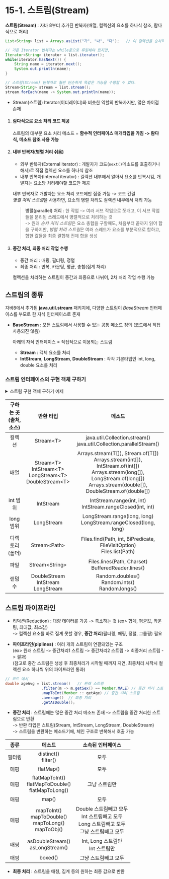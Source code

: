 # 15-1. 스트림(Stream)

**스트림(Stream)** : 자바 8부터 추가된 반복자(배열, 컬렉션의 요소를 하나식 참조, 람다식으로 처리)   

```java
List<String> list = Arrays.asList("가", "나", "다");   // 이 컬렉션을 순차적으로 처리하기 위해

// 기존 Iterator 반복자는 while문으로 루핑해야 됬지만,
Iterator<String> iterator = list.iterator();    
while(iterator.hasNext()) {
    String name = iterator.next();
    System.out.println(name);
}

// 스트림(Stream) 반복자로 훨씬 단순하게 똑같은 기능을 수행할 수 있다.
Stream<String> stream = list.stream();
stream.forEach(name -> System.out.println(name));
```

- Stream(스트림) Iterator(이터레이터)와 비슷한 역할의 반복자지만, 많은 차이점 존재

1. #### 람다식으로 요소 처리 코드 제공 
    
    스트림의 대부분 요소 처리 메소드 = **함수적 인터페이스 매개타입을 가짐 -> 람다식, 메소드 참조 사용 가능**
2. #### 내부 반복자(병렬 처리 쉬움)

    - 외부 반복자(External iterator) : 개발자가 코드(```next()```메소드를 호출하거나 해서)로 직접 컬렉션 요소를 하나식 참조
    - 내부 반복자(Internal iterator) : 컬렉션 내부에서 알아서 요소를 반복시킴, 개발자는 요소당 처리해야할 코드만 제공
    
    내부 반복자로 개발자는 요소 처리 코드에만 집중 가능 -> 코드 간결  
    *병렬 처리 스트림*을 사용하면, 요소의 병렬 처리도 컬렉션 내부에서 처리 가능
    
    > **병렬(parallel) 처리** : 한 작업 -> 여러 서브 작업으로 쪼개고, 이 서브 작업들을 분리된 쓰레드에서 병렬적으로 처리하는 것  
    -> 원래 *순차 처리 스트림*은 요소 총합을 구할때도, 처음부터 끝까지 읽어 합을 구하지만, *병렬 처리 스트림*은 여러 스레드가 요소를 부분적으로 합하고, 합한 값들을 최종 결합해 전체 합을 생성                                                                                                                                                                                                                                                                                         
     
3. #### 중간 처리, 최종 처리 작업 수행

    - 중간 처리 : 매핑, 필터링, 정렬
    - 최종 처리 : 반복, 카운팅, 평균, 총합(집계 처리)
    
    컬렉션을 처리하는 스트림이 중간과 최종으로 나뉘어, 2차 처리 작업 수행 가능
    

## 스트림의 종류

자바8에서 추가된 **java.util.stream** 패키지에, 다양한 스트림이 *BaseStream* 인터페이스를 부모로 한 자식 인터페이스로 존재
- **BaseStream** : 모든 스트림에서 사용할 수 있는 공통 메소드 정의 (코드에서 직접 사용되진 않음)
    
    아래의 자식 인터페이스 = 직접적으로 이용되는 스트림
    - **Stream** : 객체 요소를 처리
    - **IntStream**, **LongStream**, **DoubleStream** : 각각 기본타입인 int, long, double 요소를 처리
    
### 스트림 인터페이스의 구현 객체 구하기    

<details>
<summary>스트림 구현 객체 구하기 예제</summary>

### 1. 컬렉션으로부터
```java
public class FromCollectionExample {
    public static void main(String[] args){
        List<String> stringList = Arrays.asList(
            new String("으뜸"),
            new String("버금")    
        );
    
        Stream<String> stream = stringList.stream();
        stream.forEach(System.out :: println)
    }
}
```

### 2. 배열로부터
```java
public class FromArrayExample {
    public static void main(String[] args){
        String[] strArray = {"으뜸", "버금", "버금딸림"};       // String 배열
        Stream<String> strStream = Arrays.stream(strArray);
        strStream.forEach(a -> System.out.println(a + ","));

        int[] intArray = {1, 2, 3};          // int 배열
        IntStream intStream = Arrays.stream(intArray);          
        IntStream.forEach(a -> System.out.println(a + ","));
    }
}
```

### 3. 숫자 범위로부터
```java
public class FromRangeExample {
    public static int sum;

    public static void main(String[] args){
        IntStream stream = IntStream.rangeClosed(1, 100);   // 1부터 100까지 있는 스트림 반환 (.rangeClosed(시작숫자, 끝숫자))
        stream.forEach(a -> sum += a);
        System.out.println("1~100까지 총합 : " + sum);   
    }
}
```

### 4. 파일로부터
```java
public class FromFileExample {
    // Files 정적 메소드 or BuffereredReader 메소드 = lines()
    // lines() 메소드로 문자 파일의 내용을 스트림으로 행 단위로 받는다.
    public static void main(String[] args){
        Path path = Paths.get("경로/파일.확장자");
        Stream<String> stream = Files.lines(path, Charset.defaultCharset());    // 운영체제 기본 문자셋으로 Path 객체의 파일의 스트림 반환
        stream.forEach( System.out :: println );    // 행 단위로 읽고 콘솔에 출력 
    }
}
```

### 5. 폴더로부터
```java
public class FromDirectoryExample {
    // Files 정적 메소드 list() -> 폴더의 내용(서브 폴더 or 파일)을 스트림으로 받음
    public static void main(String[] args){
        Path path = Paths.get("경로");
        Stream<Path> stream = Files.list(path);
        stream.forEach(p -> System.out.println(p.getFileName()) );  // Path 요소를 읽어 이름을 출력 
    }
}
```

</details>


구하는 곳(출처, 소스)|반환 타입|메소드|
:---:|:---:|:---:
컬렉션|Stream\<T>|java.util.Collection.stream()<br>java.util.Collection.parallelStream()
배열|Stream\<T><br>IntStream\<T><br>LongStream\<T><br>DoubleStream\<T>|Arrays.stream(T[]), Stream.of(T[])<br>Arrays.stream(int[]), IntStream.of(int[])<br>Arrays.stream(long[]), LongStream.of(long[])<br>Arrays.stream(double[]), DoubleStream.of(double[])
int 범위|IntStream|IntStream.range(int, int)<br>IntStream.rangeClosed(int, int)
long 범위|LongStream|LongStream.range(long, long)<br>LongStream.rangeClosed(long, long)
디렉토리(폴더)|Stream\<Path>|Files.find(Path, int, BiPredicate, FileVisitOption)<br>Files.list(Path)
파일|Stream\<String>|Files.lines(Path, Charset)<br>BufferedReader.lines()
랜덤 수|DoubleStream<br>IntStream<br>LongStream|Random.doubles()<br>Random.ints()<br>Random.longs()


## 스트림 파이프라인

- 리덕션(Reduction) : 대량 데이터를 가공 -> 축소하는 것 (ex> 합계, 평균값, 카운팅, 최대값, 최소값)  
-> 컬렉션 요소를 바로 집계 못할 경우, **중간 처리**(필터링, 매핑, 정렬, 그룹핑) 필요

- **파이프라인(piplines)** : 여러 개의 스트림이 연결돼있는 구조  
(ex> 원래 스트림 -> 중간처리1 스트림 -> 중간처리2 스트림 -> 최종처리 스트림 -> 결과)  
(참고로 중간 스트림은 생성 후 최종처리가 시작될 때까지 지연, 최종처리 시작시 컬렉션 요소 하나씩 위의 파이프라인 통과)
```java
// 코드 예시
double ageAvg = list.stream()   // 원래 스트림
                .filter(m -> m.getSex() == Member.MALE) // 중간 처리 스트림 
                .mapToInt(Member :: getAge) // 중간 처리 스트림
                .average()  // 최종 처리
                .getAsDouble();
```

- **중간 처리** : 스트림에는 많은 중간 처리 메소드 존재 -> 스트림을 중간 처리한 스트림으로 반환  
-> 반환 타입은 스트림(Stream, IntStream, LongStream, DoubleStream)  
-> 스트림을 반환하는 메소드기에, 체인 구조로 반복해서 호출 가능

종류|메소드|소속된 인터페이스
:---:|:---:|:---:
필터링|distinct()<br>filter()|모두
매핑|flatMap()|모두
매핑|flatMapToInt()<br>flatMapToDouble()<br>flatMapToLong()|그냥 스트림만
매핑|map()|모두
매핑|mapToInt()<br>mapToDouble()<br>mapToLong()<br>mapToObj()|Double 스트림빼고 모두<br>Int 스트림빼고 모두<br>Long 스트림빼고 모두<br>그냥 스트림빼고 모두
매핑|asDoubleStream()<br>asLongStream()|Int, Long 스트림만<br>Int 스트림만
매핑|boxed()|그냥 스트림빼고 모두

- **최종 처리** : 스트림을 매칭, 집계 등의 원하는 최종 값으로 반환 
